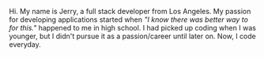 <!DOCTYPE html>
<html>
<body>

<p>Hi. My name is Jerry, a full stack developer from Los Angeles. My passion for developing applications started when <i>"I know there was better way to for this."</i> happened to me in high school. I had picked up coding when I was younger, but I didn't pursue it as a passion/career until later on. Now, I code everyday.</p>

<p>
</p>

</body>
</html>
